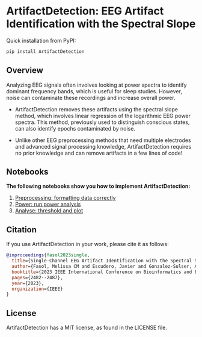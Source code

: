 # ArtifactDetection: EEG Artifact Identification with the Spectral Slope

Quick installation from PyPI:

```bash
pip install ArtifactDetection
```

##  Overview

Analyzing EEG signals often involves looking at power spectra to identify dominant frequency bands, which is useful for sleep studies. However, noise can contaminate these recordings and increase overall power.

- ArtifactDetection removes these artifacts using the spectral slope method, which involves linear regression of the logarithmic EEG power spectra. This method, previously used to distinguish conscious states, can also identify epochs contaminated by noise.

- Unlike other EEG preprocessing methods that need multiple electrodes and advanced signal processing knowledge, ArtifactDetection requires no prior knowledge and can remove artifacts in a few lines of code!


## Notebooks
**The following notebooks show you how to implement ArtifactDetection:**
1. [Preprocessing: formatting data correctly](../demo_notebooks/preprocess.ipynb)
2. [Power: run power analysis](../demo_notebooks/power.ipynb)
3. [Analyse: threshold and plot](../demo_notebooks/analyse.ipynb)


## Citation
If you use ArtifactDetection in your work, please cite it as follows:
```bibtex
@inproceedings{fasol2023single,
  title={Single-Channel EEG Artifact Identification with the Spectral Slope},
  author={Fasol, Melissa CM and Escudero, Javier and Gonzalez-Sulser, Alfredo},
  booktitle={2023 IEEE International Conference on Bioinformatics and Biomedicine (BIBM)},
  pages={2482--2487},
  year={2023},
  organization={IEEE}
}
```

## License
ArtifactDetection has a MIT license, as found in the LICENSE file.